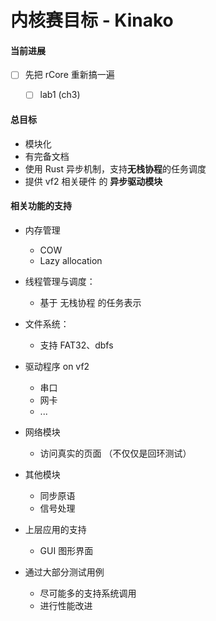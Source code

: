 # 内核赛目标 - Kinako


#### 当前进展
+ [ ] 先把 rCore 重新搞一遍
    + [ ] lab1 (ch3)


#### 总目标


+ 模块化
+ 有完备文档
+ 使用 Rust 异步机制，支持**无栈协程**的任务调度
+ 提供 vf2 相关硬件 的 **异步驱动模块**



#### 相关功能的支持

+ 内存管理
    + COW
    + Lazy allocation
+ 线程管理与调度：
    + 基于 无栈协程 的任务表示
+ 文件系统：
    + 支持 FAT32、dbfs
+ 驱动程序 on vf2
    + 串口
    + 网卡
    + ...
+ 网络模块
    + 访问真实的页面 （不仅仅是回环测试）
+ 其他模块
    + 同步原语
    + 信号处理
+ 上层应用的支持
    + GUI 图形界面

+ 通过大部分测试用例
    + 尽可能多的支持系统调用
    + 进行性能改进


